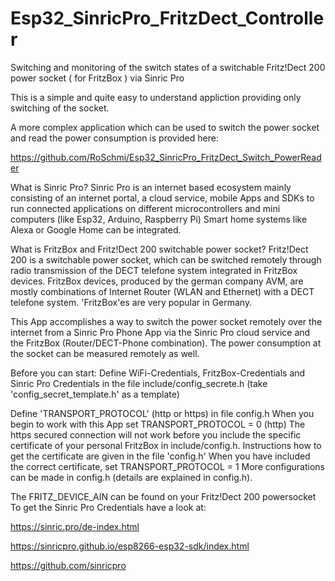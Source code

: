 # Esp32_SinricPro_FritzDect_Controller

Switching and monitoring of the switch states of a switchable Fritz!Dect 200 power socket ( for FritzBox ) via Sinric Pro

This is a simple and quite easy to understand appliction providing only switching of the socket.

 A more complex application which can be used to switch the power socket and read the power consumption is provided here:
 
 https://github.com/RoSchmi/Esp32_SinricPro_FritzDect_Switch_PowerReader

What is Sinric Pro?
Sinric Pro is an internet based ecosystem mainly consisting of an internet portal, a cloud service, mobile Apps and SDKs to run connected applications on different microcontrollers and mini computers (like Esp32, Arduino, Raspberry Pi) Smart home systems like Alexa or Google Home can be integrated.

What is FritzBox and Fritz!Dect 200 switchable power socket?
Fritz!Dect 200 is a switchable power socket, which can be switched remotely through radio transmission of the DECT telefone system integrated in FritzBox devices. FritzBox devices, produced by the german company AVM, are mostly combinations of Internet Router (WLAN and Ethernet) with a DECT telefone system. 'FritzBox'es are very popular in Germany.

This App accomplishes a way to switch the power socket remotely over the internet from a Sinric Pro Phone App via the Sinric Pro cloud service and the FritzBox (Router/DECT-Phone combination). The power consumption at the socket can be measured remotely as well.

Before you can start:
Define WiFi-Credentials, FritzBox-Credentials and Sinric Pro Credentials in the file include/config_secrete.h (take 'config_secret_template.h' as a template)

Define 'TRANSPORT_PROTOCOL' (http or https) in file config.h When you begin to work with this App set TRANSPORT_PROTOCOL = 0 (http) The https secured connection will not work before you include the specific certificate of your personal FritzBox in include/config.h. Instructions how to get the certificate are given in the file 'config.h' When you have included the correct certificate, set TRANSPORT_PROTOCOL = 1 More configurations can be made in config.h (details are explained in config.h).

The FRITZ_DEVICE_AIN can be found on your Fritz!Dect 200 powersocket To get the Sinric Pro Credentials have a look at:

https://sinric.pro/de-index.html

https://sinricpro.github.io/esp8266-esp32-sdk/index.html

https://github.com/sinricpro 




